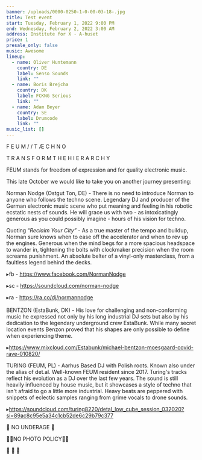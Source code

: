 ```yaml
---
banner: /uploads/0000-0250-1-0-00-03-18-.jpg
title: Test event
start: Tuesday, February 1, 2022 9:00 PM
end: Wednesday, February 2, 2022 3:00 AM
address: Institute for X - A-huset
price: 1
presale_only: false
music: Awesome
lineup:
  - name: Oliver Huntemann
    country: DE
    label: Senso Sounds
    link: ""
  - name: Boris Brejcha
    country: DK
    label: FCKNG Serious
    link: ""
  - name: Adam Beyer
    country: SE
    label: Drumcode
    link: ""
music_list: []
---
```

<!--StartFragment-->

<!--StartFragment-->

F E U M  / / T Æ C H N O

T R A N S F O R M   T H E   H I E R A R C H Y





FEUM stands for freedom of expression and for quality electronic music. 

This late October we would like to take you on another journey presenting:

Norman Nodge (Ostgut Ton, DE) - There is no need to introduce Norman to anyone who follows the techno scene. Legendary DJ and producer of the German electronic music scene who put meaning and feeling in his robotic ecstatic nests of sounds. He will grace us with two - as intoxicatingly generous as you could possibly imagine - hours of his vision for techno.

Quoting “*Reclaim Your City”* - As a true master of the tempo and buildup, Norman sure knows when to ease off the accelerator and when to rev up the engines. Generous when the mind begs for a more spacious headspace to wander in, tightening the bolts with clockmaker precision when the room screams punishment. An absolute belter of a vinyl-only masterclass, from a faultless legend behind the decks.

▸fb - <https://www.facebook.com/NormanNodge>

▸sc - <https://soundcloud.com/norman-nodge>

▸ra - <https://ra.co/dj/normannodge>\
\
BENTZON (EstaBunk, DK) - His love for challenging and non-conforming music he expressed not only by his long industrial DJ sets but also by his dedication to the legendary underground crew EstaBunk. While many secret location events Benzon proved that his shapes are only possible to define when experiencing theme. 

▸<https://www.mixcloud.com/Estabunk/michael-bentzon-moesgaard-covid-rave-010820/>

TURING (FEUM, PL) - Aarhus Based DJ with Polish roots. Known also under the alias of det.al. Well-known FEUM resident since 2017. Turing's tracks reflect his evolution as a DJ over the last few years. The sound is still heavily influenced by house music, but it showcases a style of techno that isn't afraid to go a little more industrial. Heavy beats are peppered with snippets of eclectic samples ranging from grime vocals to drone sounds.

▸<https://soundcloud.com/turing8220/detal_low_cube_session_032020?si=89ac8c95e5a34c1cb52de6c29b79c377>

🔞 NO UNDERAGE 🔞

🚫📸NO PHOTO POLICY📸🚫

📵 📵 📵